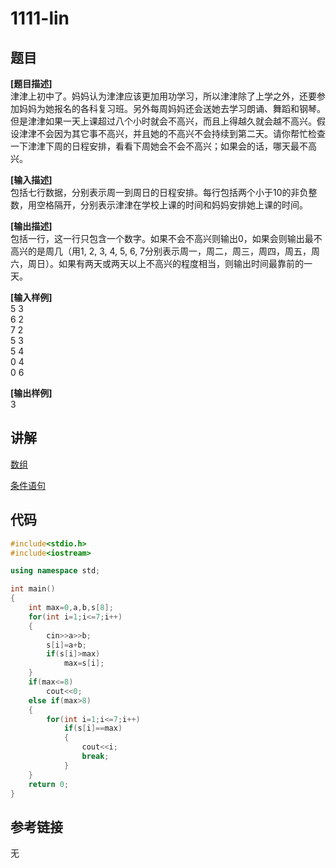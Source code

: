 # 1111-lin
## 题目  
**[题目描述]**  
津津上初中了。妈妈认为津津应该更加用功学习，所以津津除了上学之外，还要参加妈妈为她报名的各科复习班。另外每周妈妈还会送她去学习朗诵、舞蹈和钢琴。但是津津如果一天上课超过八个小时就会不高兴，而且上得越久就会越不高兴。假设津津不会因为其它事不高兴，并且她的不高兴不会持续到第二天。请你帮忙检查一下津津下周的日程安排，看看下周她会不会不高兴；如果会的话，哪天最不高兴。  

**[输入描述]**   
包括七行数据，分别表示周一到周日的日程安排。每行包括两个小于10的非负整数，用空格隔开，分别表示津津在学校上课的时间和妈妈安排她上课的时间。  

**[输出描述]**  
包括一行，这一行只包含一个数字。如果不会不高兴则输出0，如果会则输出最不高兴的是周几（用1, 2, 3, 4, 5, 6, 7分别表示周一，周二，周三，周四，周五，周六，周日）。如果有两天或两天以上不高兴的程度相当，则输出时间最靠前的一天。  

**[输入样例]**  
5 3  
6 2  
7 2  
5 3  
5 4  
0 4  
0 6  

**[输出样例]**  
3  

## 讲解  
[数组]([1])  

[条件语句]([2])  

## 代码  

```cpp
#include<stdio.h>
#include<iostream>

using namespace std;

int main()
{
	int max=0,a,b,s[8];
	for(int i=1;i<=7;i++)
	{
		cin>>a>>b;
		s[i]=a+b;
		if(s[i]>max)
			max=s[i];
	}
	if(max<=8)
		cout<<0;
	else if(max>8)
	{
		for(int i=1;i<=7;i++)
			if(s[i]==max)
			{
				cout<<i;
				break;
			}
	}
	return 0;
}
```

## 参考链接  
无  
